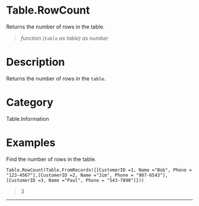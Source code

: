 ﻿# Table.RowCount
Returns the number of rows in the table.
> _function (<code>table</code> as table) as number_
# Description 
Returns the number of rows in the <code>table</code>.
# Category 
Table.Information
# Examples 
Find the number of rows in the table.
```
Table.RowCount(Table.FromRecords({[CustomerID =1, Name ="Bob", Phone = "123-4567"],[CustomerID =2, Name ="Jim", Phone = "987-6543"],[CustomerID =3, Name ="Paul", Phone = "543-7890"]}))
```
> 3
***
